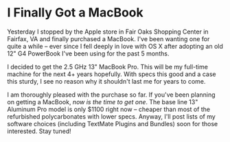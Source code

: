 # I Finally Got a MacBook

  Yesterday I stopped by the Apple store in Fair Oaks Shopping Center in Fairfax, VA and finally purchased a MacBook. I've been wanting one for quite a while – ever since I fell deeply in love with OS X after adopting an old 12" G4 PowerBook I've been using for the past 5 months.

  I decided to get the 2\.5 GHz 13" MacBook Pro. This will be my full\-time machine for the next 4\+ years hopefully. With specs this good and a case this sturdy, I see no reason why it shouldn't last me for years to come.

 I am thoroughly pleased with the purchase so far. If you've been planning on getting a MacBook, *now is the time to get one*. The base line 13" Aluminum Pro model is only $1100 right now – cheaper than most of the refurbished polycarbonates with lower specs. Anyway, I'll post lists of my software choices (including TextMate Plugins and Bundles) soon for those interested. Stay tuned!

  